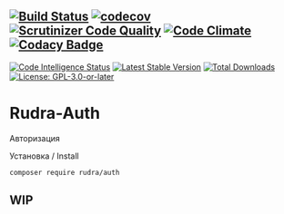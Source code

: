 [![Build Status](https://travis-ci.org/Jagepard/Rudra-Auth.svg?branch=master)](https://travis-ci.org/Jagepard/Rudra-Auth)
[![codecov](https://codecov.io/gh/Jagepard/Rudra-Auth/branch/master/graph/badge.svg)](https://codecov.io/gh/Jagepard/Rudra-Auth)
[![Scrutinizer Code Quality](https://scrutinizer-ci.com/g/Jagepard/Rudra-Auth/badges/quality-score.png?b=master)](https://scrutinizer-ci.com/g/Jagepard/Rudra-Auth/?branch=master)
[![Code Climate](https://codeclimate.com/github/Jagepard/Rudra-Auth/badges/gpa.svg)](https://codeclimate.com/github/Jagepard/Rudra-Auth)
[![Codacy Badge](https://api.codacy.com/project/badge/Grade/f95dcf6a2227482db74b1232ef30b635)](https://www.codacy.com/app/Jagepard/Rudra-Auth?utm_source=github.com&amp;utm_medium=referral&amp;utm_content=Jagepard/Rudra-Auth&amp;utm_campaign=Badge_Grade)
-----
[![Code Intelligence Status](https://scrutinizer-ci.com/g/Jagepard/Rudra-Auth/badges/code-intelligence.svg?b=master)](https://scrutinizer-ci.com/code-intelligence)
[![Latest Stable Version](https://poser.pugx.org/rudra/auth/v/stable)](https://packagist.org/packages/rudra/auth)
[![Total Downloads](https://poser.pugx.org/rudra/auth/downloads)](https://packagist.org/packages/rudra/auth)
[![License: GPL-3.0-or-later](https://img.shields.io/badge/license-GPL--3.0--or--later-498e7f.svg)](https://www.gnu.org/licenses/gpl-3.0)

# Rudra-Auth
Авторизация

Установка / Install

```composer require rudra/auth```

## WIP
